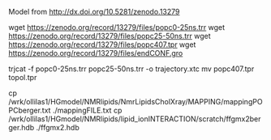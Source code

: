 Model from http://dx.doi.org/10.5281/zenodo.13279

wget https://zenodo.org/record/13279/files/popc0-25ns.trr
wget https://zenodo.org/record/13279/files/popc25-50ns.trr
wget https://zenodo.org/record/13279/files/popc407.tpr
wget https://zenodo.org/record/13279/files/endCONF.gro

trjcat -f popc0-25ns.trr popc25-50ns.trr -o trajectory.xtc
mv popc407.tpr topol.tpr



cp /wrk/ollilas1/HGmodel/NMRlipids/NmrLipidsCholXray/MAPPING/mappingPOPCberger.txt ./mappingFILE.txt
cp /wrk/ollilas1/HGmodel/NMRlipids/lipid_ionINTERACTION/scratch/ffgmx2berger.hdb ./ffgmx2.hdb
